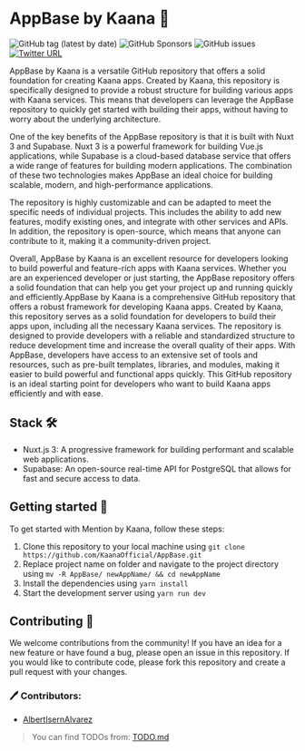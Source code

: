 # AppBase by Kaana 🥷
  
![GitHub tag (latest by date)](https://img.shields.io/github/v/tag/KaanaOfficial/AppBase)
![GitHub Sponsors](https://img.shields.io/github/sponsors/KaanaOfficial) 
![GitHub issues](https://img.shields.io/github/issues/KaanaOfficial/AppBase) 
[![Twitter URL](https://img.shields.io/twitter/url?style=social&url=https://github.com/KaanaOfficial/AppBase/)](https://twitter.com/intent/tweet?text=Wow:&url=https://github.com/KaanaOfficial/AppBase/)

AppBase by Kaana is a versatile GitHub repository that offers a solid foundation for creating Kaana apps. Created by Kaana, this repository is specifically designed to provide a robust structure for building various apps with Kaana services. This means that developers can leverage the AppBase repository to quickly get started with building their apps, without having to worry about the underlying architecture.

One of the key benefits of the AppBase repository is that it is built with Nuxt 3 and Supabase. Nuxt 3 is a powerful framework for building Vue.js applications, while Supabase is a cloud-based database service that offers a wide range of features for building modern applications. The combination of these two technologies makes AppBase an ideal choice for building scalable, modern, and high-performance applications.

The repository is highly customizable and can be adapted to meet the specific needs of individual projects. This includes the ability to add new features, modify existing ones, and integrate with other services and APIs. In addition, the repository is open-source, which means that anyone can contribute to it, making it a community-driven project.

Overall, AppBase by Kaana is an excellent resource for developers looking to build powerful and feature-rich apps with Kaana services. Whether you are an experienced developer or just starting, the AppBase repository offers a solid foundation that can help you get your project up and running quickly and efficiently.AppBase by Kaana is a comprehensive GitHub repository that offers a robust framework for developing Kaana apps. Created by Kaana, this repository serves as a solid foundation for developers to build their apps upon, including all the necessary Kaana services. The repository is designed to provide developers with a reliable and standardized structure to reduce development time and increase the overall quality of their apps. With AppBase, developers have access to an extensive set of tools and resources, such as pre-built templates, libraries, and modules, making it easier to build powerful and functional apps quickly. This GitHub repository is an ideal starting point for developers who want to build Kaana apps efficiently and with ease.



## Stack 🛠️
- Nuxt.js 3: A progressive framework for building performant and scalable web applications.
- Supabase: An open-source real-time API for PostgreSQL that allows for fast and secure access to data.

## Getting started 🚀
To get started with Mention by Kaana, follow these steps:
1. Clone this repository to your local machine using `git clone https://github.com/KaanaOfficial/AppBase.git`
3. Replace project name on folder and navigate to the project directory using `mv -R AppBase/ newAppName/ && cd newAppName`
4. Install the dependencies using `yarn install`
5. Start the development server using `yarn run dev`

## Contributing 🤝
We welcome contributions from the community! If you have an idea for a new feature or have found a bug, please open an issue in this repository. If you would like to contribute code, please fork this repository and create a pull request with your changes.

### 🖊 Contributors:

- [AlbertIsernAlvarez](https://github.com/AlbertIsernAlvarez)

> You can find TODOs from: [TODO.md](https://github.com/KaanaOfficial/AppBase/blob/master/TODO.md)
